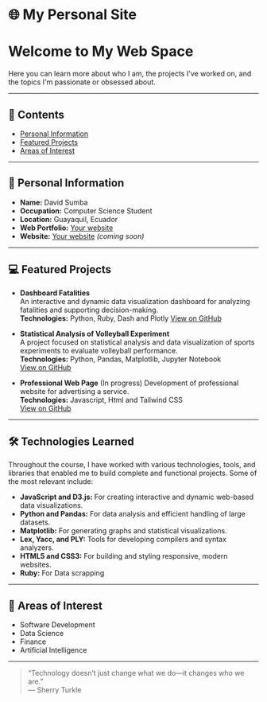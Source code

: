 # 🌐 My Personal Site

# Welcome to My Web Space

Here you can learn more about who I am, the projects I've worked on, and the topics I'm passionate or obsessed about.

---

## 📑 Contents

- [Personal Information](#personal-information)
- [Featured Projects](#featured-projects)
- [Areas of Interest](#areas-of-interest)

---

## 🧑 Personal Information

- **Name:** David Sumba  
- **Occupation:** Computer Science Student  
- **Location:** Guayaquil, Ecuador  
- **Web Portfolio:** [Your website](#https://2dsa3.github.io/Curriculum/portfolio.html) 
- **Website:** [Your website](#) *(coming soon)*

---

## 💻 Featured Projects

- **Dashboard Fatalities**  
  An interactive and dynamic data visualization dashboard for analyzing fatalities and supporting decision-making.  
  **Technologies:** Python, Ruby, Dash and Plotly
  [View on GitHub](https://github.com/nhn2004/DashboardFatalities)

- **Statistical Analysis of Volleyball Experiment**  
  A project focused on statistical analysis and data visualization of sports experiments to evaluate volleyball performance.  
  **Technologies:** Python, Pandas, Matplotlib, Jupyter Notebook  
  [View on GitHub](https://github.com/2Dsa3/ProyectoEstadistica-Volley)

- **Professional Web Page** (In progress)
  Development of professional website for advertising a service.  
  **Technologies:** Javascript, Html and Tailwind CSS  
  [View on GitHub](https://github.com/2Dsa3/Sengiconsa)
---

## 🛠️ Technologies Learned

Throughout the course, I have worked with various technologies, tools, and libraries that enabled me to build complete and functional projects. Some of the most relevant include:

- **JavaScript and D3.js:** For creating interactive and dynamic web-based data visualizations.  
- **Python and Pandas:** For data analysis and efficient handling of large datasets.  
- **Matplotlib:** For generating graphs and statistical visualizations.  
- **Lex, Yacc, and PLY:** Tools for developing compilers and syntax analyzers.  
- **HTML5 and CSS3:** For building and styling responsive, modern websites.
- **Ruby:** For Data scrapping

---

## 🚀 Areas of Interest

- Software Development
- Data Science
- Finance
- Artificial Intelligence  


---

> “Technology doesn’t just change what we do—it changes who we are.”  
> — Sherry Turkle
